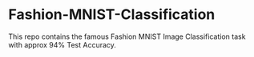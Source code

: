 # Fashion-MNIST-Classification
This repo contains the famous Fashion MNIST Image Classification task with approx 94% Test Accuracy.
